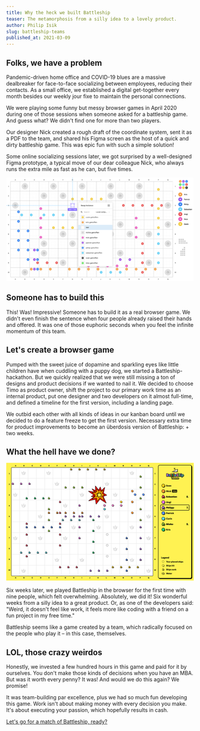 ```yaml
---
title: Why the heck we built Battleship
teaser: The metamorphosis from a silly idea to a lovely product.
author: Philip Isik
slug: battleship-teams
published_at: 2021-03-09
---
```


## Folks, we have a problem

Pandemic-driven home office and COVID-19 blues are a massive dealbreaker for face-to-face socializing between employees, reducing their contacts. As a small office, we established a digital get-together every month besides our weekly jour fixe to maintain the personal connections.

We were playing some funny but messy browser games in April 2020 during one of those sessions when someone asked for a battleship game. And guess what? We didn't find one for more than two players. 

Our designer Nick created a rough draft of the coordinate system, sent it as a PDF to the team, and shared his Figma screen as the host of a quick and dirty battleship game. This was epic fun with such a simple solution! 

Some online socializing sessions later, we got surprised by a well-designed Figma prototype, a typical move of our dear colleague Nick, who always runs the extra mile as fast as he can, but five times.

![First Figma Draft](./battleship-draft.png)

## Someone has to build this

This! Was! Impressive! Someone has to build it as a real browser game. We didn't even finish the sentence when four people already raised their hands and offered. It was one of those euphoric seconds when you feel the infinite momentum of this team.

## Let's create a browser game

Pumped with the sweet juice of dopamine and sparkling eyes like little children have when cuddling with a puppy dog, we started a Battleship-hackathon. But we quickly realized that we were still missing a ton of designs and product decisions if we wanted to nail it. We decided to choose Timo as product owner, shift the project to our primary work time as an internal product, put one designer and two developers on it almost full-time, and defined a timeline for the first version, including a landing page.

We outbid each other with all kinds of ideas in our kanban board until we decided to do a feature freeze to get the first version. Necessary extra time for product improvements to become an überdosis version of Battleship: + two weeks.

## What the hell have we done?

![Battleship Screenshot](./battleship-game.png)

Six weeks later, we played Battleship in the browser for the first time with nine people, which felt overwhelming. Absolutely, we did it! Six wonderful weeks from a silly idea to a great product. Or, as one of the developers said: "Weird, it doesn't feel like work, it feels more like coding with a friend on a fun project in my free time."

Battleship seems like a game created by a team, which radically focused on the people who play it – in this case, themselves.

## LOL, those crazy weirdos

Honestly, we invested a few hundred hours in this game and paid for it by ourselves. You don't make those kinds of decisions when you have an MBA. But was it worth every penny? It was! And would we do this again? We promise!

It was team-building par excellence, plus we had so much fun developing this game. Work isn't about making money with every decision you make. It's about executing your passion, which hopefully results in cash.

[Let's go for a match of Battleship, ready?](https://battleship-teams.com)